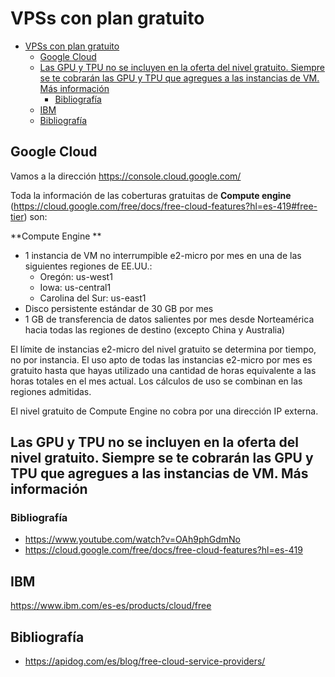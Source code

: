 # VPSs con plan gratuito

- [VPSs con plan gratuito](#vpss-con-plan-gratuito)
  - [Google Cloud](#google-cloud)
  - [Las GPU y TPU no se incluyen en la oferta del nivel gratuito. Siempre se te cobrarán las GPU y TPU que agregues a las instancias de VM. Más información](#las-gpu-y-tpu-no-se-incluyen-en-la-oferta-del-nivel-gratuito-siempre-se-te-cobrarán-las-gpu-y-tpu-que-agregues-a-las-instancias-de-vm-más-información)
    - [Bibliografía](#bibliografía)
  - [IBM](#ibm)
  - [Bibliografía](#bibliografía-1)


## Google Cloud

Vamos a la dirección https://console.cloud.google.com/

Toda la información de las coberturas gratuitas de **Compute engine** (https://cloud.google.com/free/docs/free-cloud-features?hl=es-419#free-tier) son:

**Compute Engine 	**

* 1 instancia de VM no interrumpible e2-micro por mes en una de las siguientes regiones de EE.UU.:
  * Oregón: us-west1
  * Iowa: us-central1
  * Carolina del Sur: us-east1
* Disco persistente estándar de 30 GB por mes
* 1 GB de transferencia de datos salientes por mes desde Norteamérica hacia todas las regiones de destino (excepto China y Australia)

El límite de instancias e2-micro del nivel gratuito se determina por tiempo, no por instancia. El uso apto de todas las instancias e2-micro por mes es gratuito hasta que hayas utilizado una cantidad de horas equivalente a las horas totales en el mes actual. Los cálculos de uso se combinan en las regiones admitidas.

El nivel gratuito de Compute Engine no cobra por una dirección IP externa.

Las GPU y TPU no se incluyen en la oferta del nivel gratuito. Siempre se te cobrarán las GPU y TPU que agregues a las instancias de VM. Más información 
---

### Bibliografía
* https://www.youtube.com/watch?v=OAh9phGdmNo
* https://cloud.google.com/free/docs/free-cloud-features?hl=es-419

## IBM
https://www.ibm.com/es-es/products/cloud/free



## Bibliografía
* https://apidog.com/es/blog/free-cloud-service-providers/